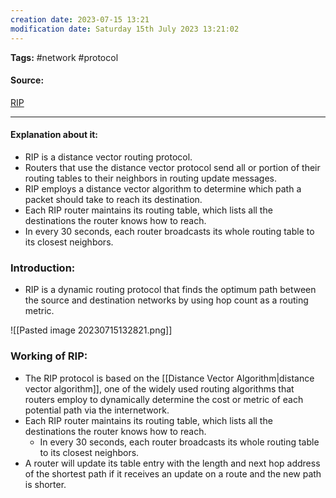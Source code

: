 ```yaml
---
creation date: 2023-07-15 13:21
modification date: Saturday 15th July 2023 13:21:02
---
```


**Tags:** #network #protocol 

#### Source:
[RIP](https://www.scaler.com/topics/routing-information-protocol-rip/)

--------------------------------------

#### Explanation about it:

* RIP is a distance vector routing protocol.
* Routers that use the distance vector protocol send all or portion of their routing tables to their neighbors in routing update messages.
* RIP employs a distance vector algorithm to determine which path a packet should take to reach its destination.
* Each RIP router maintains its routing table, which lists all the destinations the router knows how to reach.
* In every 30 seconds, each router broadcasts its whole routing table to its closest neighbors.

### Introduction:

* RIP is a dynamic routing protocol that finds the optimum path between the source and destination networks by using hop count as a routing metric.

![[Pasted image 20230715132821.png]]


### Working of RIP:

* The RIP protocol is based on the [[Distance Vector Algorithm|distance vector algorithm]], one of the widely used routing algorithms that routers employ to dynamically determine the cost or metric of each potential path via the internetwork.
* Each RIP router maintains its routing table, which lists all the destinations the router knows how to reach.
	* In every 30 seconds, each router broadcasts its whole routing table to its closest neighbors.
* A router will update its table entry with the length and next hop address of the shortest path if it receives an update on a route and the new path is shorter.